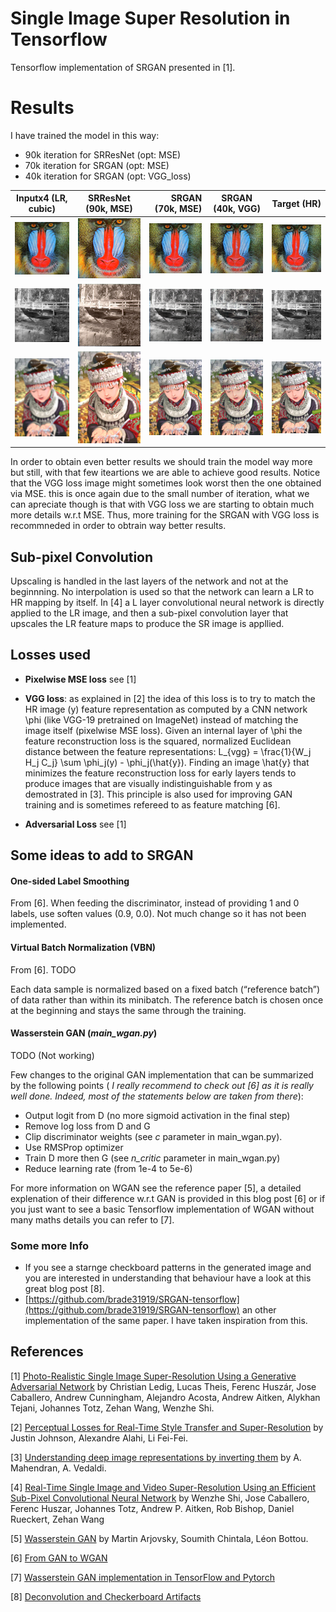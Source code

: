 # Single Image Super Resolution in Tensorflow
Tensorflow implementation of SRGAN presented in [1].

# Results
I have trained the model in this way: 
- 90k iteration for SRResNet (opt: MSE)
- 70k iteration for SRGAN (opt: MSE) 
- 40k iteration for SRGAN (opt: VGG_loss) 

|  Inputx4 (LR, cubic) | SRResNet (90k, MSE) | SRGAN (70k, MSE) | SRGAN (40k, VGG) | Target (HR)|
| ------------- |:----------------:| ----------------:|:----------------:| ----------:|
| ![alt text](./results/img_001x4.png)      | ![alt text](./results/img_001_SRResNet_MSE_90k_ac.png) | ![alt text](./results/img_001_SRGAN_MSE_70k_ac.png) | ![alt text](./results/img_001_SRGAN_VGG_40k_ac.png) | ![alt text](./results/img_001-targets.png) |
| ![alt text](./results/img_003x4.png)      | ![alt text](./results/img_003_SRResNet_MSE_90k_ac.png) | ![alt text](./results/img_003_SRGAN_MSE_70k_ac.png) | ![alt text](./results/img_003_SRGAN_VGG_40k_ac.png) | ![alt text](./results/img_003-targets.png) |
| ![alt text](./results/img_005x4.png)      | ![alt text](./results/img_005_SRResNet_MSE_90k_ac.png) | ![alt text](./results/img_005_SRGAN_MSE_70k_ac.png) | ![alt text](./results/img_005_SRGAN_VGG_40k_ac.png) | ![alt text](./results/img_005-targets.png) |
 
In order to obtain even better results we should train the model way more but still, with that few iteartions 
we are able to achieve good results. Notice that the VGG loss image might sometimes look worst then the one obtained 
via MSE. this is once again due to the small number of iteration, what we can apreciate though is that with VGG loss we 
are starting to obtain much more details w.r.t MSE. Thus, more training for the SRGAN with VGG loss is recommneded in order to obtrain way better results.

## Sub-pixel Convolution
Upscaling is handled in the last layers of the network and not at the beginnning. No interpolation is used so that
the network can learn a LR to HR mapping by itself.
In [4] a L layer convolutional neural network is directly applied to
the LR image, and then a sub-pixel convolution layer
that upscales the LR feature maps to produce the SR image is appllied.


## Losses used 
- **Pixelwise MSE loss** see [1]
- **VGG loss**: as explained in [2] the idea of this loss is to try to match the HR image (y) feature representation
 as computed by a CNN network \phi (like VGG-19 pretrained on ImageNet) instead of matching the image itself (pixelwise MSE loss). 
 Given an internal layer of \phi the feature reconstruction loss is the squared, normalized Euclidean distance between 
 the feature representations:
 L_{vgg} = \frac{1}{W_j H_j C_j} \sum \phi_j(y) - \phi_j(\hat{y}).
 Finding an image \hat{y} that minimizes the feature reconstruction loss for early layers tends to produce images that are 
 visually indistinguishable from y as demostrated in [3].
 This principle is also used for improving GAN training and is sometimes refereed to as feature matching [6].
 
- **Adversarial Loss** see [1]

## Some ideas to add to SRGAN

#### One-sided Label Smoothing
From [6]. When feeding the discriminator, instead of providing 1 and 0 labels, 
use soften values (0.9, 0.0). Not much change so it has not been implemented.

#### Virtual Batch Normalization (VBN)
From [6]. TODO

Each data sample is normalized based on a fixed batch (“reference batch”) of data 
rather than within its minibatch. The reference batch is chosen once at 
the beginning and stays the same through the training.

#### Wasserstein GAN (_main_wgan.py_)
TODO (Not working)

Few changes to the original GAN implementation that can be summarized by the 
following points ( _I really recommend to check out [6] as it is really well done. Indeed, most of the statements 
below are taken from there_): 
- Output logit from D (no more sigmoid activation in the final step)
- Remove log loss from D and G
- Clip discriminator weights (see _c_ parameter in main_wgan.py).
- Use RMSProp optimizer
- Train D more then G (see _n_critic_ parameter in main_wgan.py)
- Reduce learning rate (from 1e-4 to 5e-6)

For more information on WGAN see the reference paper [5], a detailed explenation of their difference w.r.t GAN is provided 
in this blog post [6] or if you just want to see a basic Tensorflow implementation of WGAN without many maths details 
you can refer to [7].

### Some more Info 
- If you see a starnge checkboard patterns in the generated image and you are interested in understanding that behaviour have a look at 
 this great blog post [8].
- [https://github.com/brade31919/SRGAN-tensorflow](https://github.com/brade31919/SRGAN-tensorflow) an other implementation of the same paper. I have taken inspiration from this.

## References
[1] [Photo-Realistic Single Image Super-Resolution Using a Generative Adversarial
Network](https://arxiv.org/abs/1609.04802) by Christian Ledig, Lucas Theis, Ferenc Huszár, Jose Caballero, Andrew Cunningham,
Alejandro Acosta, Andrew Aitken, Alykhan Tejani, Johannes Totz, Zehan Wang, Wenzhe Shi.

[2] [Perceptual Losses for Real-Time Style Transfer and Super-Resolution](https://arxiv.org/abs/1603.08155) by Justin Johnson, Alexandre Alahi, Li Fei-Fei.

[3] [Understanding deep image representations by inverting them](https://arxiv.org/abs/1412.0035) by A. Mahendran, A. Vedaldi.

[4] [Real-Time Single Image and Video Super-Resolution Using an Efficient Sub-Pixel Convolutional Neural Network](https://arxiv.org/abs/1609.05158v2) by Wenzhe Shi, Jose Caballero, Ferenc Huszar, Johannes Totz, Andrew P. Aitken, Rob Bishop, Daniel Rueckert, Zehan Wang


[5] [Wasserstein GAN](https://arxiv.org/abs/1701.07875) by Martin Arjovsky, Soumith Chintala, Léon Bottou.

[6] [From GAN to WGAN](https://lilianweng.github.io/lil-log/2017/08/20/from-GAN-to-WGAN.html)

[7] [Wasserstein GAN implementation in TensorFlow and Pytorch](https://wiseodd.github.io/techblog/2017/02/04/wasserstein-gan/)

[8] [Deconvolution and Checkerboard Artifacts](https://distill.pub/2016/deconv-checkerboard/)
